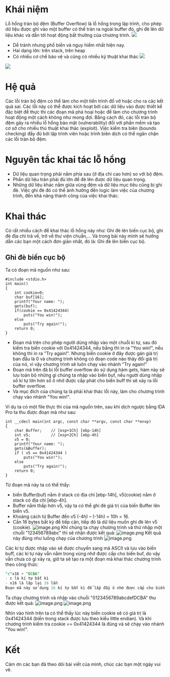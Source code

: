 # Khái niệm
Lỗ hổng tràn bộ đệm (Buffer Overflow) là lỗ hổng trong lập trình, cho phép dữ liệu được ghi vào một buffer có thể tràn ra ngoài buffer đó, ghi đè lên dữ liệu khác và dẫn tới hoạt động bất thường của chương trình.
![](https://images.viblo.asia/d138ca3c-2200-44c7-92db-b2ff040401be.png)
* Dễ tránh nhưng phổ biến và nguy hiểm nhất hiện nay.
* Hai dạng lớn: trên stack, trên heap 
* Có nhiều cơ chế bảo vệ và cũng có nhiều kỹ thuật khai thác
![](https://images.viblo.asia/6100e910-3318-4773-a717-4b1d8252afc5.png)

![](https://images.viblo.asia/a2d90afc-e259-4796-8d3e-c9487cf95189.png)
# Hệ quả
Các lỗi tràn bộ đệm có thể làm cho một tiến trình đổ vỡ hoặc cho ra các kết quả sai. Các lỗi này có thể được kích hoạt bởi các dữ liệu vào được thiết kế đặc biệt để thực thi các đoạn mã phá hoại hoặc để làm cho chương trình hoạt động một cách không như mong đợi. Bằng cách đó, các lỗi tràn bộ đệm gây ra nhiều lỗ hổng bảo mật (vulnerability) đối với phần mềm và tạo cơ sở cho nhiều thủ thuật khai thác (exploit). Việc kiểm tra biên (bounds checking) đầy đủ bởi lập trình viên hoặc trình biên dịch có thể ngăn chặn các lỗi tràn bộ đệm.
# Nguyên tắc khai tác lỗ hổng
* Dữ liệu quan trọng phải nằm phía sau (ở địa chỉ cao hơn) so với bộ đệm.
* Phần dữ liệu tràn phải đủ lớn để đè lên được dữ liệu quan trọng.
* Những dữ liệu khác nằm giữa vùng đệm và dữ liệu mục tiêu cũng bị ghi đè. Việc ghi đè đó có thể ảnh hưởng đến logic làm việc của chương trình, đến khả năng thành công của việc khai thác.
# Khai thác
Có rất nhiều cách để khai thác lỗ hổng này như: Ghi đè lên biến cục bộ, ghi đè địa chỉ trả về, trở về thư viện chuẩn,...
Và trong bài này mình sẽ hướng dẫn các bạn một cách đơn giản nhất, đó là: Ghi đè lên biến cục bộ.
## Ghi đè biến cục bộ
Ta có đoạn mã nguồn như sau:
```
#include <stdio.h>
int main()
{
    int cookie=0;
    char buf[16];
    printf("Your name: ");
    gets(buf);
    if(cookie == 0x41424344)
		puts("You win!");
    else
		puts("Try again!");
    return 0;
}

```
* Đoạn mã trên cho phép người dùng nhập vào một chuỗi kí tự, sau đó kiểm tra biến cookie với 0x41424344, nếu bằng thì in ra "You win!", nếu không thì in ra "Try again!". Nhưng biến cookie ở đây được gán giá trị ban đầu là 0 và chương trình không có đoạn code nào thây đổi giá trị của nó, vì vậy chương trình sẽ luôn chạy vào nhánh "Try again!"
* Đoạn mã trên đã bị lỗi buffer overflow do sử dụng hàm gets, hàm này sẽ lưu toàn bộ những gì chúng ta nhập vào biến buf, nếu người dùng nhập số kí tự lớn hơn số ô nhớ được cấp phát cho biến buff thì sẽ xảy ra lỗi buffer overflow.
* Và mục đích của chúng ta là phải khai thác lỗi này, làm cho chương trình chạy vào nhánh "You win!".

Ví dụ ta có một file thực thi của mã nguồn trên, sau khi dịch ngược bằng IDA Pro ta thu được đoạn mã như sau:
```
int __cdecl main(int argc, const char **argv, const char **envp)
{
	char Buffer;	// [esp+1Ch] [ebp-14h]
	int v5;			// [esp+2Ch] [ebp-4h]
	v5 = 0;
	printf("Your name: ");
	gets(&Buffer);
	if ( v5 == 0x41424344 )
		puts("You win!");
	else
		puts("Try again!");
	return 0;
}

```
Từ đoạn mã này ta có thể thấy:
* biến Buffer(buf) nằm ở stack có địa chỉ [ebp-14h], v5(cookie) nằm ở stack có địa chỉ [ebp-4h].
* Buffer nằm thấp hơn v5, vậy ta có thể ghi đè giá trị của biến Buffer lên biến v5.
* Khoảng cách từ Buffer đến v5 (-4h) – (-14h) = 10h = 16.
* Cần 16 bytes bất kỳ để tiếp cận, tiếp đó là dữ liệu muốn ghi đè lên v5 (cookie).
 ![image.png](https://images.viblo.asia/6a6948b1-f4cc-4274-95ec-ae82cfdc69c5.png)
 Khi chúng ta chạy chương trình và thử nhập một chuỗi "123456789abc" thì sẽ nhận được kết quả:
 ![image.png](https://images.viblo.asia/3800604b-38f8-43b9-b2a2-8fd60fcac7b8.png)
Kết quả này đúng như luống chạy của chương trình
![image.png](https://images.viblo.asia/29d8aa3f-32b9-4578-b94f-c6b2cb49fbdc.png)

Các kí tự được nhập vào sẽ được chuyến sang mã ASCII và lưu vào biến buff, các kí tự này vẫn nằm trong vùng nhớ được cấp cho biến buf, do vậy vẫn chưa có gì xảy ra, giờ ta sẽ tạo ra một đoạn mã khai thác chương trình theo công thức: 

```sql
"c"x16 + "DCBA" 
- c là kí tự bất kì
- x16 là lặp lại 16 lần
Đoạn mã này sử dụng 16 kí tự bất kì để lấp đầy ô nhớ được cấp cho biến buff(16 ô) rồi sử dụng 4 kí tự cuối để ghi đè lên biến cookie.
```
Ta chạy chương trình và nhập vào chuỗi "0123456789abcdefDCBA" thu được kết quả:
![image.png](https://images.viblo.asia/10490e3c-4f48-43ce-b1b7-4a8e7a22d32a.png)
![image.png](https://images.viblo.asia/81184151-bf15-4a89-b38f-91959bea1436.png)

Nhìn vào hình trên ta có thể thấy lúc này biến cookie sẽ có giá trị là 0x41424344 (biến trong stack được lưu theo kiểu little endian). Và khi chương trình kiểm tra cookie == 0x41424344 là đúng và sẽ chạy vào nhánh "You win!".
# Kết
Cảm ơn các bạn đã theo dõi bài viết của mình, chúc các bạn một ngày vui vẻ.